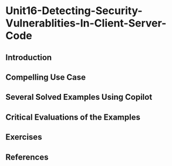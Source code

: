 #  Unit16-Detecting-Security-Vulnerablities-In-Client-Server-Code
## Introduction
## Compelling Use Case
## Several Solved Examples Using Copilot
## Critical Evaluations of the Examples
## Exercises
## References
